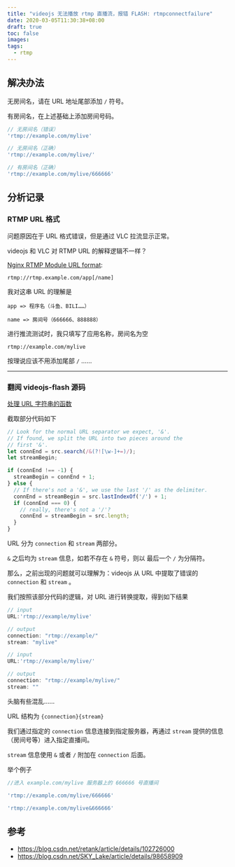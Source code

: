 ```yaml
---
title: "videojs 无法播放 rtmp 直播流，报错 FLASH: rtmpconnectfailure"
date: 2020-03-05T11:30:38+08:00
draft: true
toc: false
images:
tags: 
  - rtmp
---
```

## 解决办法

无房间名，请在 URL 地址尾部添加 `/` 符号。

有房间名，在上述基础上添加房间号码。

```js
// 无房间名（错误）
'rtmp://example.com/mylive'

// 无房间名（正确）
'rtmp://example.com/mylive/'

// 有房间名（正确）
'rtmp://example.com/mylive/666666'
```

## 分析记录

### RTMP URL 格式

问题原因在于 URL 格式错误，但是通过 VLC 拉流显示正常。

videojs 和 VLC 对 RTMP URL 的解释逻辑不一样？

[Nginx RTMP Module URL format](https://github.com/arut/nginx-rtmp-module#rtmp-url-format):
```
rtmp://rtmp.example.com/app[/name]
```

我对这串 URL 的理解是
```
app => 程序名（斗鱼、BILI……）

name => 房间号（666666、888888）
```

进行推流测试时，我只填写了应用名称，房间名为空
```
rtmp://example.com/mylive
```

按理说应该不用添加尾部 `/` ……

---
### 翻阅 videojs-flash 源码

[处理 URL 字符串的函数](https://github.com/videojs/videojs-flash/blob/3141dc33f7d91be72afba26066dd06376519cccd/src/rtmp.js#L52)

截取部分代码如下
```js
// Look for the normal URL separator we expect, '&'.
// If found, we split the URL into two pieces around the
// first '&'.
let connEnd = src.search(/&(?![\w-]+=)/);
let streamBegin;

if (connEnd !== -1) {
  streamBegin = connEnd + 1;
} else {
  // If there's not a '&', we use the last '/' as the delimiter.
  connEnd = streamBegin = src.lastIndexOf('/') + 1;
  if (connEnd === 0) {
    // really, there's not a '/'?
    connEnd = streamBegin = src.length;
  }
}
```

URL 分为 `connection` 和 `stream` 两部分。

`&` 之后均为 `stream` 信息，如若不存在 `&` 符号，则以 最后一个  `/` 为分隔符。

那么，之前出现的问题就可以理解为：videojs 从 URL 中提取了错误的 `connection` 和 `stream` 。

我们按照该部分代码的逻辑，对 URL 进行转换提取，得到如下结果
```js
// input
URL:'rtmp://example/mylive'

// output
connection: "rtmp://example/"
stream: "mylive"

// input
URL:'rtmp://example/mylive/'

// output
connection: "rtmp://example/mylive/"
stream: ""
```

头脑有些混乱……

URL 结构为 `{connection}{stream}`

我们通过指定的 `connection` 信息连接到指定服务器，再通过 `stream` 提供的信息（房间号等）进入指定直播间。

`stream` 信息使用 `&` 或者 `/` 附加在 `connection` 后面。

举个例子
```js
//进入 example.com/mylive 服务器上的 666666 号直播间

'rtmp://example.com/mylive/666666'

'rtmp://example.com/mylive&666666'
```

## 参考
+ https://blog.csdn.net/retank/article/details/102726000
+ https://blog.csdn.net/SKY_Lake/article/details/98658909